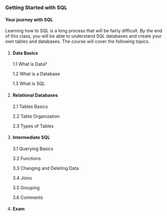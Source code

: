 ### Getting Started with SQL
#### Your journey with SQL
Learning how to SQL is a long process that will be fairly difficult. By the end of this class, you will be able to understand SQL databases and create your own tables and databases. The course will cover the following topics.

1. #### Data Basics

   1.1 What is Data?

   1.2 What is a Database

   1.3 What is SQL

2. #### Relational Databases

    2.1 Tables Basics

    2.2 Table Organization

    2.3 Types of Tables  

3. #### Intermediate SQL

    3.1 Querying Basics

    3.2 Functions

    3.3 Changing and Deleting Data 

    3.4 Joins

    3.5 Grouping

    3.6 Comments

4. #### Exam     
